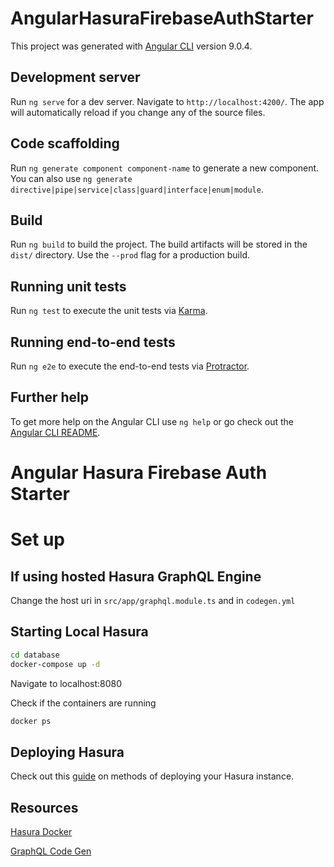 # AngularHasuraFirebaseAuthStarter

This project was generated with [Angular CLI](https://github.com/angular/angular-cli) version 9.0.4.

## Development server

Run `ng serve` for a dev server. Navigate to `http://localhost:4200/`. The app will automatically reload if you change any of the source files.

## Code scaffolding

Run `ng generate component component-name` to generate a new component. You can also use `ng generate directive|pipe|service|class|guard|interface|enum|module`.

## Build

Run `ng build` to build the project. The build artifacts will be stored in the `dist/` directory. Use the `--prod` flag for a production build.

## Running unit tests

Run `ng test` to execute the unit tests via [Karma](https://karma-runner.github.io).

## Running end-to-end tests

Run `ng e2e` to execute the end-to-end tests via [Protractor](http://www.protractortest.org/).

## Further help

To get more help on the Angular CLI use `ng help` or go check out the [Angular CLI README](https://github.com/angular/angular-cli/blob/master/README.md).

# Angular Hasura Firebase Auth Starter


# Set up

## If using hosted Hasura GraphQL Engine
Change the host uri in `src/app/graphql.module.ts` and in `codegen.yml`

## Starting Local Hasura
```bash
cd database
docker-compose up -d
```
Navigate to localhost:8080

Check if the containers are running
```bash
docker ps
```

## Deploying Hasura
Check out this [guide](https://hasura.io/docs/1.0/graphql/core/deployment/deployment-guides/index.html) on methods of deploying your Hasura instance.

## Resources
[Hasura Docker](https://github.com/hasura/graphql-engine/tree/stable/install-manifests)

[GraphQL Code Gen](https://graphql-code-generator.com/)


